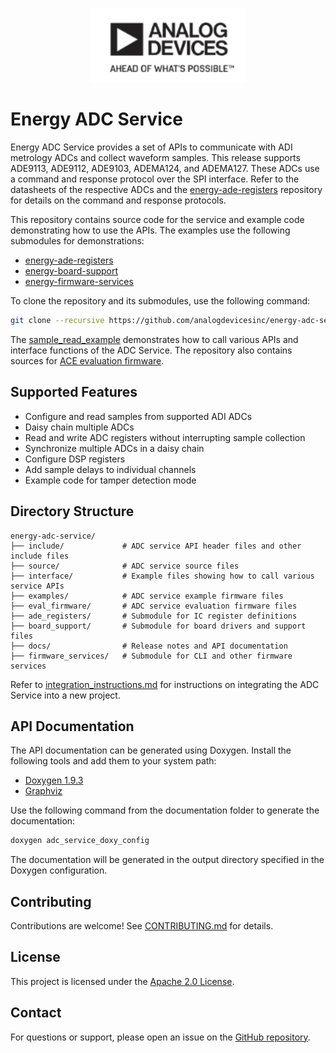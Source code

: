 <p align="center">
    <img src="docs/api_docs/diagrams/adi_logo.png" width="250" alt="ADI Logo" /><br>
</p>

# Energy ADC Service

Energy ADC Service provides a set of APIs to communicate with ADI metrology ADCs and collect waveform samples.
This release supports ADE9113, ADE9112, ADE9103, ADEMA124, and ADEMA127. These ADCs use a command and response protocol over the SPI interface. Refer to the datasheets of the respective ADCs and the [energy-ade-registers](https://github.com/analogdevicesinc/energy-ade-registers) repository for details on the command and response protocols.

This repository contains source code for the service and example code demonstrating how to use the APIs. The examples use the following submodules for demonstrations:
- [energy-ade-registers](https://github.com/analogdevicesinc/energy-ade-registers)
- [energy-board-support](https://github.com/analogdevicesinc/energy-board-support)
- [energy-firmware-services](https://github.com/analogdevicesinc/energy-firmware-services)

To clone the repository and its submodules, use the following command:

```sh
git clone --recursive https://github.com/analogdevicesinc/energy-adc-service.git
```

The [sample_read_example](examples) demonstrates how to call various APIs and interface functions of the ADC Service. The repository also contains sources for [ACE evaluation firmware](eval_firmware).


## Supported Features

- Configure and read samples from supported ADI ADCs
- Daisy chain multiple ADCs
- Read and write ADC registers without interrupting sample collection
- Synchronize multiple ADCs in a daisy chain
- Configure DSP registers
- Add sample delays to individual channels
- Example code for tamper detection mode

## Directory Structure

```text
energy-adc-service/
├── include/             # ADC service API header files and other include files
├── source/              # ADC service source files
├── interface/           # Example files showing how to call various service APIs
├── examples/            # ADC service example firmware files
├── eval_firmware/       # ADC service evaluation firmware files
├── ade_registers/       # Submodule for IC register definitions
├── board_support/       # Submodule for board drivers and support files
├── docs/                # Release notes and API documentation
├── firmware_services/   # Submodule for CLI and other firmware services
```

Refer to [integration_instructions.md](integration_instructions.md) for instructions on integrating the ADC Service into a new project.

## API Documentation

The API documentation can be generated using Doxygen. Install the following tools and add them to your system path:

- [Doxygen 1.9.3](https://www.doxygen.nl/download.html)
- [Graphviz](https://www2.graphviz.org/Archive/stable/windows/)

Use the following command from the documentation folder to generate the documentation:

```sh
doxygen adc_service_doxy_config
```

The documentation will be generated in the output directory specified in the Doxygen configuration.

## Contributing

Contributions are welcome! See [CONTRIBUTING.md](CONTRIBUTING.md) for details.

## License

This project is licensed under the [Apache 2.0 License](LICENSE).

## Contact

For questions or support, please open an issue on the [GitHub repository](https://github.com/analogdevicesinc/energy-adc-service/issues).
